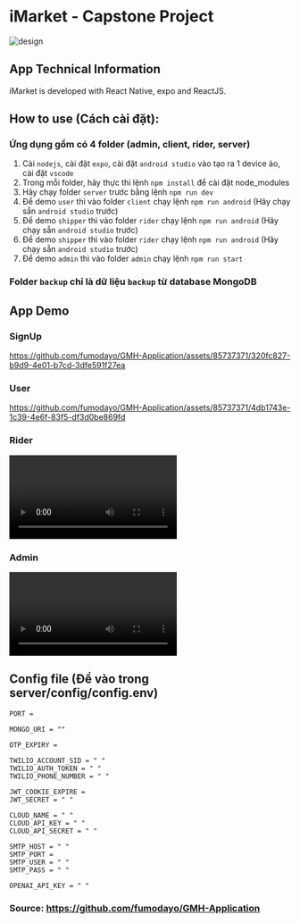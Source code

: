 # iMarket - Capstone Project

![design](https://github.com/fumodayo/GMH-Application/blob/master/assets/logo.png)

## App Technical Information

iMarket is developed with React Native, expo and ReactJS.

## How to use (Cách cài đặt):

### Ứng dụng gồm có 4 folder (admin, client, rider, server)

1. Cài `nodejs`, cài đặt `expo`, cài đặt `android studio` vào tạo ra 1 device ảo, cài đặt `vscode`
2. Trong mỗi folder, hãy thực thi lệnh `npm install` để cài đặt node_modules
3. Hãy chạy folder `server` trước bằng lệnh `npm run dev`
4. Để demo `user` thì vào folder `client` chạy lệnh `npm run android` (Hãy chạy sẵn `android studio` trước)
5. Để demo `shipper` thì vào folder `rider` chạy lệnh `npm run android` (Hãy chạy sẵn `android studio` trước)
6. Để demo `shipper` thì vào folder `rider` chạy lệnh `npm run android` (Hãy chạy sẵn `android studio` trước)
7. Để demo `admin` thì vào folder `admin` chạy lệnh `npm run start`

### Folder `backup` chỉ là dữ liệu `backup` từ database MongoDB

## App Demo

### SignUp

https://github.com/fumodayo/GMH-Application/assets/85737371/320fc827-b9d9-4e01-b7cd-3dfe591f27ea

### User

https://github.com/fumodayo/GMH-Application/assets/85737371/4db1743e-1c39-4e6f-83f5-df3d0be869fd

### Rider

![](https://github.com/fumodayo/GMH-Application/blob/master/assets/assets_sign-up.mov)

### Admin

![](https://github.com/fumodayo/GMH-Application/blob/master/assets/admin.mov)

## Config file (Để vào trong server/config/config.env)

```
PORT =

MONGO_URI = ""

OTP_EXPIRY =

TWILIO_ACCOUNT_SID = " "
TWILIO_AUTH_TOKEN = " "
TWILIO_PHONE_NUMBER = " "

JWT_COOKIE_EXPIRE =
JWT_SECRET = " "

CLOUD_NAME = " "
CLOUD_API_KEY = " "
CLOUD_API_SECRET = " "

SMTP_HOST = " "
SMTP_PORT =
SMTP_USER = " "
SMTP_PASS = " "

OPENAI_API_KEY = " "
```

### Source: https://github.com/fumodayo/GMH-Application
